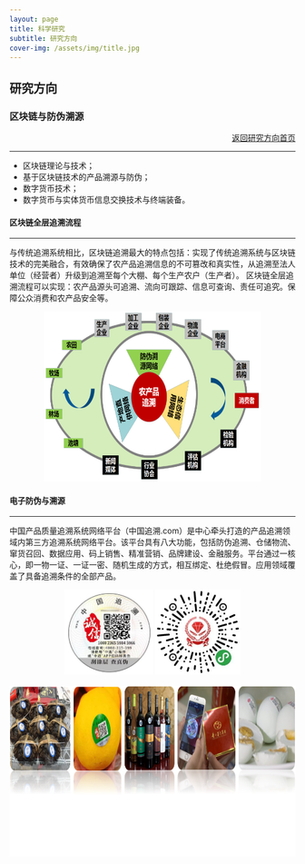 ```yaml
---
layout: page
title: 科学研究
subtitle: 研究方向
cover-img: /assets/img/title.jpg
---
```

<!--
 * @Author: Conghao Wong
 * @Date: 2023-03-08 19:13:03
 * @LastEditors: Conghao Wong
 * @LastEditTime: 2023-03-14 09:45:33
 * @Description: file content
 * @Github: https://cocoon2wong.github.io
 * Copyright 2023 Conghao Wong, All Rights Reserved.
-->

<link rel="stylesheet" type="text/css" href="/assets/css/user.css">

## 研究方向

<div class="t_grid_back">
    <div>
        <h3>区块链与防伪溯源</h3>
    </div>
    <div style="text-align: right;">
        <a class="btn btn-info btn-lg get-started-btn btn_dark" href="/researchs/researchs_index">返回研究方向首页</a>
    </div>
</div>

---

- 区块链理论与技术；
- 基于区块链技术的产品溯源与防伪；
- 数字货币技术；
- 数字货币与实体货币信息交换技术与终端装备。

#### 区块链全层追溯流程
---

与传统追溯系统相比，区块链追溯最大的特点包括：实现了传统追溯系统与区块链技术的完美融合，有效确保了农产品追溯信息的不可篡改和真实性，从追溯至法人单位（经营者）升级到追溯至每个大棚、每个生产农户（生产者）。
区块链全层追溯流程可以实现：农产品源头可追溯、流向可跟踪、信息可查询、责任可追究。保障公众消费和农产品安全等。

<div style="text-align: center;">
    <img style="height: 300px;" src="/assets/img/researchs/9/image001.png">
</div>  


#### 电子防伪与溯源
---

中国产品质量追溯系统网络平台（中国追溯.com）是中心牵头打造的产品追溯领域内第三方追溯系统网络平台。该平台具有八大功能，包括防伪追溯、仓储物流、窜货召回、数据应用、码上销售、精准营销、品牌建设、金融服务。平台通过一核心，即一物一证、一证一密、随机生成的方式，相互绑定、杜绝假冒。应用领域覆盖了具备追溯条件的全部产品。

<div style="text-align: center;">
    <img style="height: 150px;" src="/assets/img/researchs/9/image002.png">
    <img style="height: 150px;" src="/assets/img/researchs/9/image003.png"><br><br>
    <img style="height: 300px;" src="/assets/img/researchs/9/image004.png">
</div>  
 




